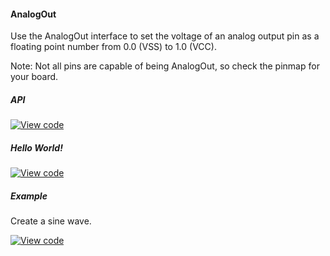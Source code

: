 #### AnalogOut

Use the AnalogOut interface to set the voltage of an analog output pin as a floating point number from 0.0 (VSS) to 1.0 (VCC).

Note: Not all pins are capable of being AnalogOut, so check the pinmap for your board.

##### API

[![View code](https://www.mbed.com/embed/?type=library)](https://docs.mbed.com/docs/mbed-os-api/en/mbed-os-5.5/api/AnalogOut_8h_source.html)

##### Hello World!

[![View code](https://www.mbed.com/embed/?url=https://developer.mbed.org/teams/mbed_example/code/AnalogOut_HelloWorld/)](https://developer.mbed.org/teams/mbed_example/code/AnalogOut_HelloWorld/file/a32148e02ecf/main.cpp)

##### Example

Create a sine wave.

[![View code](https://www.mbed.com/embed/?url=https://developer.mbed.org/teams/mbed_example/code/AnalogOut_ex_1/)](https://developer.mbed.org/teams/mbed_example/code/AnalogOut_ex_1/file/066510b55650/main.cpp)
